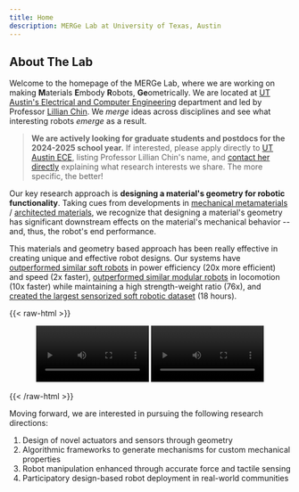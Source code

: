 ```yaml
---
title: Home
description: MERGe Lab at University of Texas, Austin
---
```

## About The Lab
Welcome to the homepage of the MERGe Lab, where we are working on making **M**aterials **E**mbody **R**obots, **Ge**ometrically. We are located at [UT Austin's Electrical and Computer Engineering](https://www.ece.utexas.edu) department and led by Professor [Lillian Chin](https://lillych.in). We *merge* ideas across disciplines and see what interesting robots *emerge* as a result.

> **We are actively looking for graduate students and postdocs for the 2024-2025 school year.** If interested, please apply directly to [UT Austin ECE](https://www.ece.utexas.edu/academics/graduate/admissions), listing Professor Lillian Chin's name, and [contact her directly](https://litchin.wordpress.com/contact/) explaining what research interests we share. The more specific, the better!

Our key research approach is **designing a material's geometry for robotic functionality**. Taking cues from developments in [mechanical metamaterials](https://en.wikipedia.org/wiki/Mechanical_metamaterial) / [architected materials](https://www.annualreviews.org/doi/10.1146/annurev-matsci-070115-031624), we recognize that designing a material's geometry has significant downstream effects on the material's mechanical behavior -- and, thus, the robot's end performance. 

This materials and geometry based approach has been really effective in creating unique and effective robot designs. Our systems have [outperformed similar soft robots](https://dspace.mit.edu/bitstream/handle/1721.1/116908/Chin-2018-robosoft_HSA_hands.pdf?sequence=1&isAllowed=y) in power efficiency (20x more efficient) and speed (2x faster), [outperformed similar modular robots](https://ieeexplore.ieee.org/abstract/document/9976216) in locomotion (10x faster) while maintaining a high strength-weight ratio (76x), and [created the largest sensorized soft robotic dataset](https://www.science.org/doi/full/10.1126/sciadv.abq4385) (18 hours).

{{< raw-html >}}
<div style="text-align: center"> 
	<video width=40% controls>
	    <source src="/img_static/auxbots.webm" type="video/webm">
	    Video of AuxBots moving forward in a mudskipper-style formation
	</video>
	<video width=40% controls>
	    <source src="/img_static/hsas.webm" type="video/webm">
	    Video of a 4 degree of freedom robotic platform built on handed shearing auxetics moving in all four degrees
	</video>
</div>
<p></p>
{{< /raw-html >}}

Moving forward, we are interested in pursuing the following research directions:
1. Design of novel actuators and sensors through geometry
1. Algorithmic frameworks to generate mechanisms for custom mechanical properties
1. Robot manipulation enhanced through accurate force and tactile sensing
1. Participatory design-based robot deployment in real-world communities